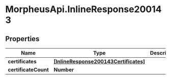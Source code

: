 # MorpheusApi.InlineResponse200143

## Properties

Name | Type | Description | Notes
------------ | ------------- | ------------- | -------------
**certificates** | [**[InlineResponse200143Certificates]**](InlineResponse200143Certificates.md) |  | [optional] 
**certificateCount** | **Number** |  | [optional] 


